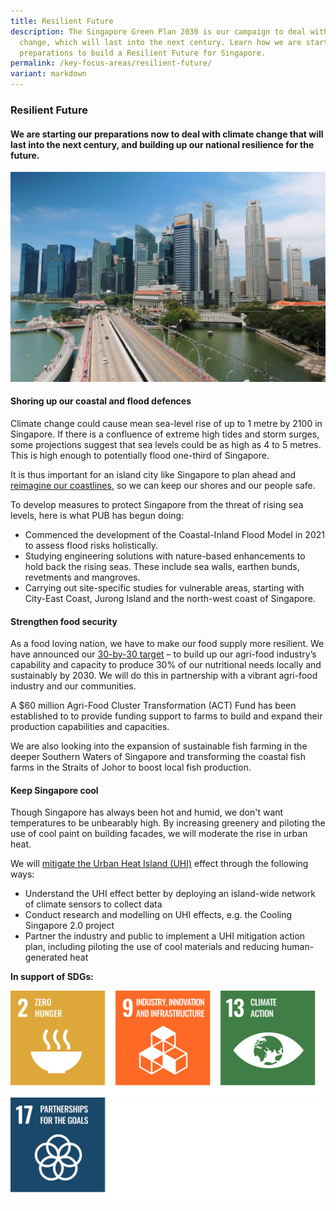 ```yaml
---
title: Resilient Future
description: The Singapore Green Plan 2030 is our campaign to deal with climate
  change, which will last into the next century. Learn how we are starting our
  preparations to build a Resilient Future for Singapore.
permalink: /key-focus-areas/resilient-future/
variant: markdown
---
```

### Resilient Future

#### We are starting our preparations now to deal with climate change that will last into the next century, and building up our national resilience for the future.

<img src="/images/framework/framework_resilientfuture.jpg" alt="Resilient Future"> 

#### Shoring up our coastal and flood defences

Climate change could cause mean sea-level rise of up to 1 metre by 2100 in Singapore. If there is a confluence of extreme high tides and storm surges, some projections suggest that sea levels could be as high as 4 to 5 metres. This is high enough to potentially flood one-third of Singapore.
 
It is thus important for an island city like Singapore to plan ahead and [reimagine our coastlines](https://www.pub.gov.sg/CoastalProtection), so we can keep our shores and our people safe.
 
To develop measures to protect Singapore from the threat of rising sea levels, here is what PUB has begun doing:
 
- Commenced the development of the Coastal-Inland Flood Model in 2021 to assess flood risks holistically.
- Studying engineering solutions with nature-based enhancements to hold back the rising seas. These include sea walls, earthen bunds, revetments and mangroves.
- Carrying out site-specific studies for vulnerable areas, starting with City-East Coast, Jurong Island and the north-west coast of Singapore.
 
#### Strengthen food security
 
As a food loving nation, we have to make our food supply more resilient. We have announced our [30-by-30 target](https://www.ourfoodfuture.gov.sg/30by30/) –  to build up our agri-food industry’s capability and capacity to produce 30% of our nutritional needs locally and sustainably by 2030.  We will do this in partnership with a vibrant agri-food industry and our communities.
 
A $60 million Agri-Food Cluster Transformation (ACT) Fund has been established to to provide funding support to farms to build and expand their production capabilities and capacities. 
 
We are also looking into the expansion of sustainable fish farming in the deeper Southern Waters of Singapore and transforming the coastal fish farms in the Straits of Johor to boost local fish production.

#### Keep Singapore cool
 
Though Singapore has always been hot and humid, we don't want temperatures to be unbearably high. By increasing greenery and piloting the use of cool paint on building facades, we will moderate the rise in urban heat.
 
We will [mitigate the Urban Heat Island (UHI)](https://www.mse.gov.sg/cos/resources/cos-annex-j.pdf) effect through the following ways:
- Understand the UHI effect better by deploying an island-wide network of climate sensors to collect data
- Conduct research and modelling on UHI effects, e.g. the Cooling Singapore 2.0 project
- Partner the industry and public to implement a UHI mitigation action plan, including piloting the use of cool materials and reducing human-generated heat

**In support of SDGs:**

<div class="sdg-container">
	<img class="sdg-image" src="/images/framework/resilientfuture_01.jpg" alt="2 9 13">
	<img class="sdg-image" src="/images/framework/resilientfuture_02.jpg" alt="17">
</div>